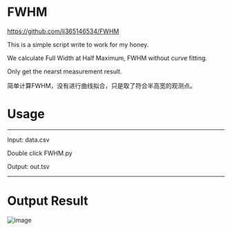 # FWHM
https://github.com/lj365146534/FWHM  

This is a simple script write to work for my honey. 

We calculate Full Width at Half Maximum, FWHM without curve fitting. 

Only get the nearst measurement result.

简单计算FWHM，没有进行曲线拟合，只是取了符合半高宽的观测点。

# Usage
***
Input: data.csv

Double click FWHM.py

Output: out.tsv
***



# Output Result
![image](https://user-images.githubusercontent.com/30396073/200983588-99bbf23f-a88a-4530-b702-8e98dc56fe8e.png)




